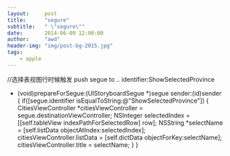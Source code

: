 ```yaml
---
layout:     post
title:      "segure"
subtitle:   " \"segure\""
date:       2014-06-09 12:00:00
author:     "awd"
header-img: "img/post-bg-2015.jpg"
tags:
    - apple
---
```

//选择表视图行时候触发
push segue to .. identifier:ShowSelectedProvince
- (void)prepareForSegue:(UIStoryboardSegue *)segue sender:(id)sender
{
    if([segue.identifier isEqualToString:@"ShowSelectedProvince"])
    {
        CitiesViewController *citiesViewController = segue.destinationViewController;
        NSInteger selectedIndex = [[self.tableView indexPathForSelectedRow] row];
        NSString *selectName = [self.listData objectAtIndex:selectedIndex];
        citiesViewController.listData = [self.dictData objectForKey:selectName];
        citiesViewController.title = selectName;
    }
}

